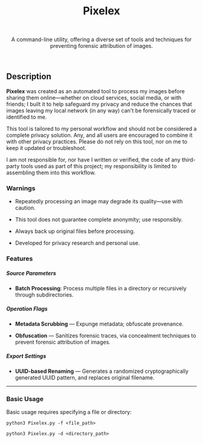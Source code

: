 <br>
<h1 align="center">Pixelex</h1>
<br>
<p align="center">A command-line utility, offering a diverse set of tools and techniques for preventing forensic attribution of images.</p>
<br>

## Description

**Pixelex** was created as an automated tool to process my images before sharing them online—whether on cloud services, social media, or with friends; I built it to help safeguard my privacy and reduce the chances that images leaving my local network (in any way) can't be forensically traced or identified to me.

This tool is tailored to my personal workflow and should not be considered a complete privacy solution. Any, and all users are encouraged to combine it with other privacy practices. Please do not rely on this tool, nor on me to keep it updated or troubleshoot.

I am not responsible for, nor have I written or verified, the code of any third-party tools used as part of this project; my responsibility is limited to assembling them into this workflow. 

### Warnings

- Repeatedly processing an image may degrade its quality—use with caution.

- This tool does not guarantee complete anonymity; use responsibly.

- Always back up original files before processing.

- Developed for privacy research and personal use.

### Features

##### Source Parameters

- **Batch Processing**: Process multiple files in a directory or recursively through subdirectories.

##### Operation Flags 

- **Metadata Scrubbing** — Expunge metadata; obfuscate provenance.

- **Obfuscation** — Sanitizes forensic traces, via concealment techniques to prevent forensic attribution of images.

##### Export Settings

- **UUID-based Renaming** — Generates a randomized cryptographically generated UUID pattern, and replaces original filename.

---

### Basic Usage

Basic usage requires specifying a file or directory:

```
python3 Pixelex.py -f <file_path>
```

```
python3 Pixelex.py -d <directory_path>
```

